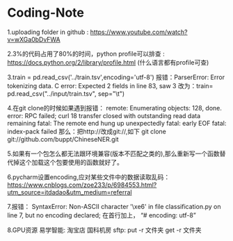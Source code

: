 # Coding-Note

1.uploading folder in github : https://www.youtube.com/watch?v=wXGa0bDvFWA  

2.3%的代码占用了80%的时间，python profile可以排查 : https://docs.python.org/2/library/profile.html
(什么语言都有profile可查)

3.train = pd.read_csv('../train.tsv',encoding='utf-8')
报错：ParserError: Error tokenizing data. C error: Expected 2 fields in line 83, saw 3
改为：train= pd.read_csv("../input/train.tsv", sep="\t")

4.在git clone的时候如果遇到报错：
remote: Enumerating objects: 128, done.
error: RPC failed; curl 18 transfer closed with outstanding read data remaining
fatal: The remote end hung up unexpectedly
fatal: early EOF
fatal: index-pack failed
那么：把http://改成git://,如下
git clone git://github.com/buppt/ChineseNER.git

5.如果有一个包怎么都无法跟环境兼容(版本不匹配之类的),那么重新写一个函数替代掉这个加载这个包要使用的函数就好了。

6.pycharm设置encoding,应对某些文件中的数据读取乱码：
https://www.cnblogs.com/zoe233/p/6984553.html?utm_source=itdadao&utm_medium=referral

7.报错：
SyntaxError: Non-ASCII character '\xe6' in file classification.py on line 7, but no encoding declared; 
在首行加上，
“# encoding: utf-8”

8.GPU资源
易学智能: 淘宝店 国科机房
sftp:
put -r 文件夹
get -r 文件夹
